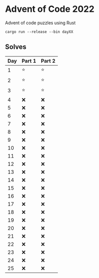 Advent of Code 2022
===================

Advent of code puzzles using Rust

```
cargo run --release --bin dayXX
```

Solves
------

| Day | Part 1 | Part 2 |
| --- | --- | --- |
|   1  | :star: | :star: |
|   2  | :star: | :star: |
|   3  | :star: | :star: |
|   4  | :x: | :x: |
|   5  | :x: | :x: |
|   6  | :x: | :x: |
|   7  | :x: | :x: |
|   8  | :x: | :x: |
|   9  | :x: | :x: |
|  10  | :x: | :x: |
|  11  | :x: | :x: |
|  12  | :x: | :x: |
|  13  | :x: | :x: |
|  14  | :x: | :x: |
|  15  | :x: | :x: |
|  16  | :x: | :x: |
|  17  | :x: | :x: |
|  18  | :x: | :x: |
|  19  | :x: | :x: |
|  20  | :x: | :x: |
|  21  | :x: | :x: |
|  22  | :x: | :x: |
|  23  | :x: | :x: |
|  24  | :x: | :x: |
|  25  | :x: | :x: |
